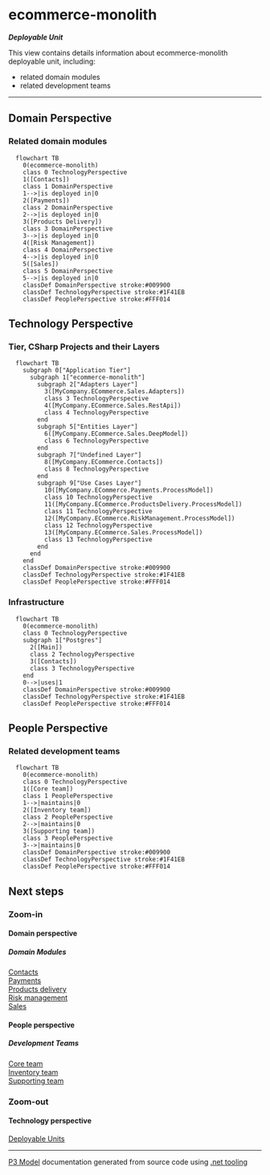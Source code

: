 ﻿
# ecommerce-monolith

***Deployable Unit***  

This view contains details information about ecommerce-monolith deployable unit, including:
- related domain modules
- related development teams  

---



## Domain Perspective


### Related domain modules

```mermaid
  flowchart TB
    0(ecommerce-monolith)
    class 0 TechnologyPerspective
    1([Contacts])
    class 1 DomainPerspective
    1-->|is deployed in|0
    2([Payments])
    class 2 DomainPerspective
    2-->|is deployed in|0
    3([Products Delivery])
    class 3 DomainPerspective
    3-->|is deployed in|0
    4([Risk Management])
    class 4 DomainPerspective
    4-->|is deployed in|0
    5([Sales])
    class 5 DomainPerspective
    5-->|is deployed in|0
    classDef DomainPerspective stroke:#009900
    classDef TechnologyPerspective stroke:#1F41EB
    classDef PeoplePerspective stroke:#FFF014
```

## Technology Perspective


### Tier, CSharp Projects and their Layers

```mermaid
  flowchart TB
    subgraph 0["Application Tier"]
      subgraph 1["ecommerce-monolith"]
        subgraph 2["Adapters Layer"]
          3([MyCompany.ECommerce.Sales.Adapters])
          class 3 TechnologyPerspective
          4([MyCompany.ECommerce.Sales.RestApi])
          class 4 TechnologyPerspective
        end
        subgraph 5["Entities Layer"]
          6([MyCompany.ECommerce.Sales.DeepModel])
          class 6 TechnologyPerspective
        end
        subgraph 7["Undefined Layer"]
          8([MyCompany.ECommerce.Contacts])
          class 8 TechnologyPerspective
        end
        subgraph 9["Use Cases Layer"]
          10([MyCompany.ECommerce.Payments.ProcessModel])
          class 10 TechnologyPerspective
          11([MyCompany.ECommerce.ProductsDelivery.ProcessModel])
          class 11 TechnologyPerspective
          12([MyCompany.ECommerce.RiskManagement.ProcessModel])
          class 12 TechnologyPerspective
          13([MyCompany.ECommerce.Sales.ProcessModel])
          class 13 TechnologyPerspective
        end
      end
    end
    classDef DomainPerspective stroke:#009900
    classDef TechnologyPerspective stroke:#1F41EB
    classDef PeoplePerspective stroke:#FFF014
```

### Infrastructure

```mermaid
  flowchart TB
    0(ecommerce-monolith)
    class 0 TechnologyPerspective
    subgraph 1["Postgres"]
      2([Main])
      class 2 TechnologyPerspective
      3([Contacts])
      class 3 TechnologyPerspective
    end
    0-->|uses|1
    classDef DomainPerspective stroke:#009900
    classDef TechnologyPerspective stroke:#1F41EB
    classDef PeoplePerspective stroke:#FFF014
```

## People Perspective


### Related development teams

```mermaid
  flowchart TB
    0(ecommerce-monolith)
    class 0 TechnologyPerspective
    1([Core team])
    class 1 PeoplePerspective
    1-->|maintains|0
    2([Inventory team])
    class 2 PeoplePerspective
    2-->|maintains|0
    3([Supporting team])
    class 3 PeoplePerspective
    3-->|maintains|0
    classDef DomainPerspective stroke:#009900
    classDef TechnologyPerspective stroke:#1F41EB
    classDef PeoplePerspective stroke:#FFF014
```

## Next steps


### Zoom-in


#### Domain perspective


##### Domain Modules

[Contacts](../../Domain/Concepts/Contacts/Contacts.md)  
[Payments](../../Domain/Concepts/Payments/Payments.md)  
[Products delivery](../../Domain/Concepts/ProductsDelivery/ProductsDelivery.md)  
[Risk management](../../Domain/Concepts/RiskManagement/RiskManagement.md)  
[Sales](../../Domain/Concepts/Sales/Sales.md)  

#### People perspective


##### Development Teams

[Core team](../../People/DevelopmentTeams/CoreTeam.md)  
[Inventory team](../../People/DevelopmentTeams/InventoryTeam.md)  
[Supporting team](../../People/DevelopmentTeams/SupportingTeam.md)  

### Zoom-out


#### Technology perspective

[Deployable Units](DeployableUnits.md)  

---

[P3 Model](https://github.com/P3-model/P3-model) documentation generated from source code using [.net tooling](https://github.com/P3-model/P3-model-dotnet)